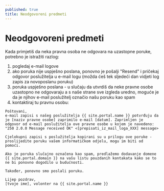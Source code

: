 ```yaml
---
published: true
title: Neodgovoreni predmeti
---
```


# Neodgovoreni predmeti

Kada primjetiš da neka pravna osoba ne odgovara na uzastopne poruke, potrebno je istražiti razlog:

1. pogledaj e-mail logove
2. ako poruka nije uspješno poslana, ponovno je pošalji "Resend" i pričekaj odgovor poslužitelja u e-mail logu (možda ćeš tek sljedeći dan vidjeti log zapis za novoposlanu poruku)
3. poruka uspješno poslana - u slučaju da utvrdiš da neke pravne osobe uzastopno ne odgovaraju a s naše strane sve izgleda uredno, moguće je da je njihov e-mail poslužitelj označio našu poruku kao spam
4. kontaktiraj tu pravnu osobu:


```
Poštovani,
e-mail zapisi s našeg poslužitelja {{ site.portal.name }} potvrđuju da je [naziv pravne osobe] zaprimilo e-mail [datum]. Zaprimljen je odgovor od e-mail poslužitelja ove pravne osobe u kojem je navedeno:
"250 2.0.0 Message received OK" <[prepisati_iz_mail_loga_XXX] message>

Cjelokupni zapisi s poslužitelja kopirani su u prilogu ove poruke - proslijedite poruku vašem informatičkom odjelu, mogu im biti od pomoći.

Ako je poruka slučajno označena kao spam, predlažemo dodavanje domene {{ site.portal.domain }} na vašu listu pouzdanih kontakata kako se to ne bi ponovno dogodilo u budućnosti.

Također, ponovno smo poslali poruku.

Lijep pozdrav,
[tvoje ime], volonter na {{ site.portal.name }}
```
